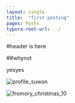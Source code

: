 ```yaml
---
layout: single
title:  "first posting"
pages: Posts
typora-root-url: ../
---
```


#header is here

##whynot

yesyes

![profile_suwon](/images/2024-05-28-first/profile_suwon-6880464.jpg)

![fromory_﻿christmas_10](/images/2024-05-28-first/fromory_﻿christmas_10.png)
